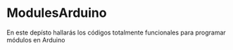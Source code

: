 # ModulesArduino
En este depísto hallarás los códigos totalmente funcionales para programar módulos en Arduino
